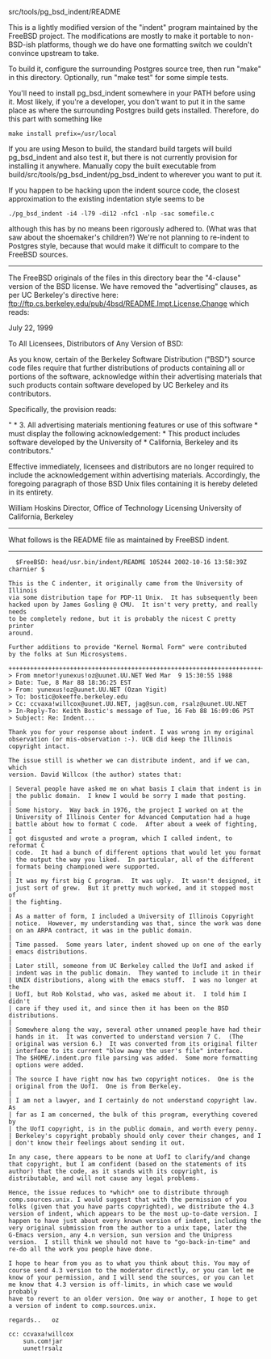 src/tools/pg_bsd_indent/README

This is a lightly modified version of the "indent" program maintained
by the FreeBSD project.  The modifications are mostly to make it portable
to non-BSD-ish platforms, though we do have one formatting switch we
couldn't convince upstream to take.

To build it, configure the surrounding Postgres source tree,
then run "make" in this directory.
Optionally, run "make test" for some simple tests.

You'll need to install pg_bsd_indent somewhere in your PATH before
using it.  Most likely, if you're a developer, you don't want to
put it in the same place as where the surrounding Postgres build
gets installed.  Therefore, do this part with something like

	make install prefix=/usr/local

If you are using Meson to build, the standard build targets will
build pg_bsd_indent and also test it, but there is not currently
provision for installing it anywhere.  Manually copy the built
executable from build/src/tools/pg_bsd_indent/pg_bsd_indent to
wherever you want to put it.


If you happen to be hacking upon the indent source code, the closest
approximation to the existing indentation style seems to be

	./pg_bsd_indent -i4 -l79 -di12 -nfc1 -nlp -sac somefile.c

although this has by no means been rigorously adhered to.
(What was that saw about the shoemaker's children?)
We're not planning to re-indent to Postgres style, because that
would make it difficult to compare to the FreeBSD sources.

----------

The FreeBSD originals of the files in this directory bear the
"4-clause" version of the BSD license.  We have removed the
"advertising" clauses, as per UC Berkeley's directive here:
ftp://ftp.cs.berkeley.edu/pub/4bsd/README.Impt.License.Change
which reads:

July 22, 1999

To All Licensees, Distributors of Any Version of BSD:

As you know, certain of the Berkeley Software Distribution ("BSD") source
code files require that further distributions of products containing all or
portions of the software, acknowledge within their advertising materials
that such products contain software developed by UC Berkeley and its
contributors.

Specifically, the provision reads:

"     * 3. All advertising materials mentioning features or use of this software
      *    must display the following acknowledgement:
      *    This product includes software developed by the University of
      *    California, Berkeley and its contributors."

Effective immediately, licensees and distributors are no longer required to
include the acknowledgement within advertising materials.  Accordingly, the
foregoing paragraph of those BSD Unix files containing it is hereby deleted
in its entirety.

William Hoskins
Director, Office of Technology Licensing
University of California, Berkeley

----------

What follows is the README file as maintained by FreeBSD indent.

----------
```
  $FreeBSD: head/usr.bin/indent/README 105244 2002-10-16 13:58:39Z charnier $

This is the C indenter, it originally came from the University of Illinois
via some distribution tape for PDP-11 Unix.  It has subsequently been
hacked upon by James Gosling @ CMU.  It isn't very pretty, and really needs
to be completely redone, but it is probably the nicest C pretty printer
around.

Further additions to provide "Kernel Normal Form" were contributed
by the folks at Sun Microsystems.

++++++++++++++++++++++++++++++++++++++++++++++++++++++++++++++++++++++++++++
> From mnetor!yunexus!oz@uunet.UU.NET Wed Mar  9 15:30:55 1988
> Date: Tue, 8 Mar 88 18:36:25 EST
> From: yunexus!oz@uunet.UU.NET (Ozan Yigit)
> To: bostic@okeeffe.berkeley.edu
> Cc: ccvaxa!willcox@uunet.UU.NET, jag@sun.com, rsalz@uunet.UU.NET
> In-Reply-To: Keith Bostic's message of Tue, 16 Feb 88 16:09:06 PST 
> Subject: Re: Indent...

Thank you for your response about indent. I was wrong in my original
observation (or mis-observation :-). UCB did keep the Illinois
copyright intact.

The issue still is whether we can distribute indent, and if we can, which
version. David Willcox (the author) states that:

| Several people have asked me on what basis I claim that indent is in
| the public domain.  I knew I would be sorry I made that posting.
| 
| Some history.  Way back in 1976, the project I worked on at the
| University of Illinois Center for Advanced Computation had a huge
| battle about how to format C code.  After about a week of fighting, I
| got disgusted and wrote a program, which I called indent, to reformat C
| code.  It had a bunch of different options that would let you format
| the output the way you liked.  In particular, all of the different
| formats being championed were supported.
| 
| It was my first big C program.  It was ugly.  It wasn't designed, it
| just sort of grew.  But it pretty much worked, and it stopped most of
| the fighting.
| 
| As a matter of form, I included a University of Illinois Copyright
| notice.  However, my understanding was that, since the work was done
| on an ARPA contract, it was in the public domain.
| 
| Time passed.  Some years later, indent showed up on one of the early
| emacs distributions.
| 
| Later still, someone from UC Berkeley called the UofI and asked if
| indent was in the public domain.  They wanted to include it in their
| UNIX distributions, along with the emacs stuff.  I was no longer at the
| UofI, but Rob Kolstad, who was, asked me about it.  I told him I didn't
| care if they used it, and since then it has been on the BSD distributions.
| 
| Somewhere along the way, several other unnamed people have had their
| hands in it.  It was converted to understand version 7 C.  (The
| original was version 6.)  It was converted from its original filter
| interface to its current "blow away the user's file" interface.
| The $HOME/.indent.pro file parsing was added.  Some more formatting
| options were added.
| 
| The source I have right now has two copyright notices.  One is the
| original from the UofI.  One is from Berkeley.
| 
| I am not a lawyer, and I certainly do not understand copyright law.  As
| far as I am concerned, the bulk of this program, everything covered by
| the UofI copyright, is in the public domain, and worth every penny.
| Berkeley's copyright probably should only cover their changes, and I
| don't know their feelings about sending it out.  

In any case, there appears to be none at UofI to clarify/and change
that copyright, but I am confident (based on the statements of its
author) that the code, as it stands with its copyright, is
distributable, and will not cause any legal problems.

Hence, the issue reduces to *which* one to distribute through
comp.sources.unix. I would suggest that with the permission of you
folks (given that you have parts copyrighted), we distribute the 4.3
version of indent, which appears to be the most up-to-date version. I
happen to have just about every known version of indent, including the
very original submission from the author to a unix tape, later the
G-Emacs version, any 4.n version, sun version and the Unipress
version.  I still think we should not have to "go-back-in-time" and
re-do all the work you people have done.

I hope to hear from you as to what you think about this. You may of
course send 4.3 version to the moderator directly, or you can let me
know of your permission, and I will send the sources, or you can let
me know that 4.3 version is off-limits, in which case we would probably
have to revert to an older version. One way or another, I hope to get
a version of indent to comp.sources.unix.

regards..	oz

cc: ccvaxa!willcox
    sun.com!jar
    uunet!rsalz
```
